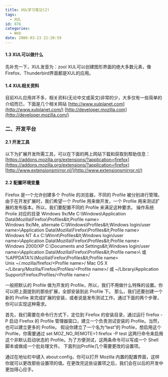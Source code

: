 ```yaml
---
title: XUL学习笔记(2)
tags:
  - XUL
id: 876
categories:
  - Web
date: 2006-03-23 22:20:59
---
```


#### 1.3 XUL可以做什么

先补充一下，XUL发音为：zool
XUL可以创建图形界面的绝大多数元素，像Firefox、Thunderbird界面都是XUL的应用。

#### 1.4 XUL相关资料

目前XUL应用并不多，相关资料(无论中文或英文)非常的少，大多仅有一些简单的介绍而已，下面是几个相关网站
[http://www.xulplanet.com](http://www.xulplanet.com/)
[http://developer.mozilla.com](http://developer.mozilla.com/)

### 二、开发平台

#### 2.1 开发工具

以下为扩展开发所需工具，可以在下面的两上网站下载和获取到帮助信息：
[https://addons.mozilla.org/extensions/?application=firefox](https://addons.mozilla.org/extensions/?application=firefox)
[http://www.extensionsmirror.nl/](http://www.extensionsmirror.nl/)

#### 2.2 配置环境变量

Firefox 是一个允许创建多个 Profile 的浏览器，不同的 Profile 被分别进行管理。由于在开发扩展时，我们希望一个 Profile 用来做开发，一个 Profile 用来测试扩展的发布版本。所以，我们要配置不同的 Profile 来满足这种要求。
操作系统 Proile 对应的目录
Windows 9x/Me C:\Windows\Application Data\Mozilla\Firefox\Profiles\&lt;Profile name&gt;\
Windows 9x/Me, alternate C:\Windows\Profiles\&lt;Windows login/user name&gt;\Application Data\Mozilla\Firefox\Profiles\&lt;Profile name&gt;\
Windows NT 4.x C:\Winnt\Profiles\&lt;Windows login/user name&gt;\Application Data\Mozilla\Firefox\Profiles\&lt;Profile name&gt;\
Windows 2000/XP C:\Documents and Settings\&lt;Windows login/user name&gt;\Application Data\Mozilla\Firefox\Profiles\&lt;Profile name&gt;\ 或
%APPDATA%\Mozilla\Firefox\Profiles\&lt;Profile name&gt;\
Unix ~/.mozilla/firefox/&lt;Profile name&gt;/
Mac OS X ~/Library/Mozilla/Firefox/Profiles/&lt;Profile name&gt;/ 或
~/Library/Application Support/Firefox/Profiles/&lt;Profile name&gt;/

一般把默认的 Profile 做为开发的 Profile，所以，我们不用做什么特殊的设置。你可以把上面提到的那些扩展，全部安装到此 Profile 下。
那么，我们还要创建一个新的 Profile 来完成扩展的安装，或者说是发布测试工作。通过下面的两个步骤，你可以实现这种需求。

首先，我们需要在命令行方式下，定位到 Firefox 的安装目录，通过运行
firefox -P
启动 Firefox 的 Profile 管理器窗口，建立一个负责测试安装的 Profile。当然，也可以建立更多的 Profile。
假设你建立了一个名为“test”的 Profile，想启用这个 Profile，你需要通过
set MOZ_NO_REMOTE=1
firefox -P test
这两行命令来启用这个非默认启动状态的 Profile。为了方便测试，这两条命令可以写成一个 Shell 脚本或做成一个批处理文件。
下面列出Profile几个需要更改的设置项。

通过在地址栏中键入 about:config，你可以打开 Mozilla 内置的配置界面，这样你就可以更改那些设置项的值。在更改完这些设置项之后，我们会在以后的开发中更加得心应手。